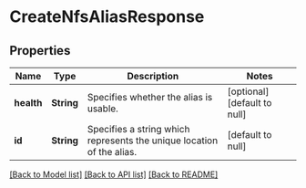 # CreateNfsAliasResponse

## Properties
Name | Type | Description | Notes
------------ | ------------- | ------------- | -------------
**health** | **String** | Specifies whether the alias is usable. | [optional] [default to null]
**id** | **String** | Specifies a string which represents the unique location of the alias. | [default to null]

[[Back to Model list]](../README.md#documentation-for-models) [[Back to API list]](../README.md#documentation-for-api-endpoints) [[Back to README]](../README.md)


